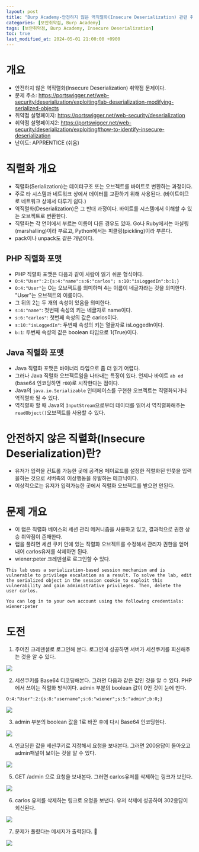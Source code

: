 ```yaml
---
layout: post
title: "Burp Academy-안전하지 않은 역직렬화(Insecure Deserialization) 관련 취약점: Modifying serialized objects"
categories: [보안취약점, Burp Academy]
tags: [보안취약점, Burp Academy, Insecure Deserialization]
toc: true
last_modified_at: 2024-05-01 21:00:00 +0900
---
```



# 개요
- 안전하지 않은 역직렬화(Insecure Deserialization) 취약점 문제이다. 
- 문제 주소: https://portswigger.net/web-security/deserialization/exploiting/lab-deserialization-modifying-serialized-objects
- 취약점 설명페이지: https://portswigger.net/web-security/deserialization
- 취약점 설명페이지2: https://portswigger.net/web-security/deserialization/exploiting#how-to-identify-insecure-deserialization
- 난이도: APPRENTICE (쉬움)

# 직렬화 개요 
- 직렬화(Serialization)는 데이터구조 또는 오브젝트를 바이트로 변환하는 과정이다. 
- 주로 타 시스템과 네트워크 상에서 데이터를 교환하기 위해 사용된다. (바이트이므로 네트워크 상에서 다루기 쉽다.)
- 역직렬화(Deserialization)은 그 반대 과정이다. 바이트를 시스템에서 이해할 수 있는 오브젝트로 변환한다. 
- 직렬화는 각 언어에서 부르는 이름이 다른 경우도 있따. Go나 Ruby에서는 마샬링(marshalling)이라 부르고, Python에서는 피클링(pickling)이라 부른다. 
- pack이나 unpack도 같은 개념이다. 

## PHP 직렬화 포맷
- PHP 직렬화 포맷은 다음과 같이 사람이 읽기 쉬운 형식이다. 
- `O:4:"User":2:{s:4:"name":s:6:"carlos"; s:10:"isLoggedIn":b:1;}` 
- `O:4:"User"`는 O는 오브젝트를 의미하며 4는 이름이 네글자라는 것을 의미한다. "User"는 오브젝트의 이름이다. 
- 그 뒤의 2는 두 개의 속성이 있음을 의미한다. 
- `s:4:"name"`: 첫번째 속성의 키는 네글자로 name이다. 
- `s:6:"carlos"`: 첫번째 속성의 값은 carlos이다. 
- `s:10:"isLoggedIn"`: 두번째 속성의 키는 열글자로 isLoggedIn이다. 
- `b:1`: 두번째 속성의 값은 boolean 타입으로 1(True)이다.

## Java 직렬화 포맷
- Java 직렬화 포맷은 바이너리 타입으로 좀 더 읽기 어렵다. 
- 그러나 Java 직렬화 오브젝트임을 나타내는 특징이 있다. 언제나 바이트 `ab ed` (base64 인코딩하면 `rO0`)로 시작한다는 점이다.
- Java의 `java.io.Serializable` 인터페이스를 구현한 오브젝트는 직렬화되거나 역직렬화 될 수 있다. 
- 역직렬화 할 때 Java의 `InputStream`으로부터 데이터를 읽어서 역직렬화해주는 `readObject()`오브젝트를 사용할 수 있다. 

# 안전하지 않은 직렬화(Insecure Deserialization)란?
- 유저가 입력을 컨트롤 가능한 곳에 공격용 페이로드를 설정한 직렬화된 인풋을 입력을하는 것으로 서버측의 이상행동을 유발하는 테크닉이다. 
- 이상적으로는 유저가 입력가능한 곳에서 직렬화 오브젝트를 받으면 안된다. 


# 문제 개요
- 이 랩은 직렬화 베이스의 세션 관리 메커니즘을 사용하고 있고, 결과적으로 권한 상승 취약점이 존재한다. 
- 랩을 풀려면 세션 쿠키 안에 있는 직렬화 오브젝트를 수정해서 관리자 권한을 얻어내어 carlos유저를 삭제하면 된다. 
- wiener:peter 크레덴셜로 로그인할 수 있다. 

```
This lab uses a serialization-based session mechanism and is vulnerable to privilege escalation as a result. To solve the lab, edit the serialized object in the session cookie to exploit this vulnerability and gain administrative privileges. Then, delete the user carlos.

You can log in to your own account using the following credentials: wiener:peter
```

# 도전
1. 주어진 크레덴셜로 로그인해 본다. 로그인에 성공하면 서버가 세션쿠키를 회신해주는 것을 알 수 있다. 

![](/images/burp-academy-serial-1-1.png)

2. 세션쿠키를 Base64 디코딩해본다. 그러면 다음과 같은 값인 것을 알 수 있다. PHP에서 쓰이는 직렬화 방식이다. admin 부분의 boolean 값이 0인 것이 눈에 띤다. 

`O:4:"User":2:{s:8:"username";s:6:"wiener";s:5:"admin";b:0;}`

![](/images/burp-academy-serial-1-2.png)

3. admin 부분의 boolean 값을 1로 바꾼 후에 다시 Base64 인코딩한다. 

![](/images/burp-academy-serial-1-7.png)

4. 인코딩한 값을 세션쿠키로 지정해서 요청을 보내본다. 그러면 200응답이 돌아오고 admin패널이 보이는 것을 알 수 있다. 

![](/images/burp-academy-serial-1-3.png)

5. GET /admin 으로 요청을 보내본다. 그러면 carlos유저를 삭제하는 링크가 보인다. 

![](/images/burp-academy-serial-1-4.png)

6. carlos 유저를 삭제하는 링크로 요청을 보낸다. 유저 삭제에 성공하여 302응답이 회신된다. 

![](/images/burp-academy-serial-1-5.png)

7. 문제가 풀렸다는 메세지가 출력된다. 🍟

![](/images/burp-academy-serial-1-success.png)